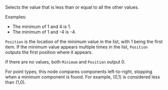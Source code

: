 Selects the value that is less than or equal to all the other values.

Examples: 

   - The minimum of 1 and 4 is 1. 
   - The minimum of 1 and -4 is -4. 

`Position` is the location of the minimum value in the list, with 1 being the first item. If the minimum value appears multiple times in the list, `Position` outputs the first position where it appears.

If there are no values, both `Minimum` and `Position` output 0.

For point types, this node compares components left-to-right, stopping when a minimum component is found.  For example, (0,1) is considered less than (1,0).

